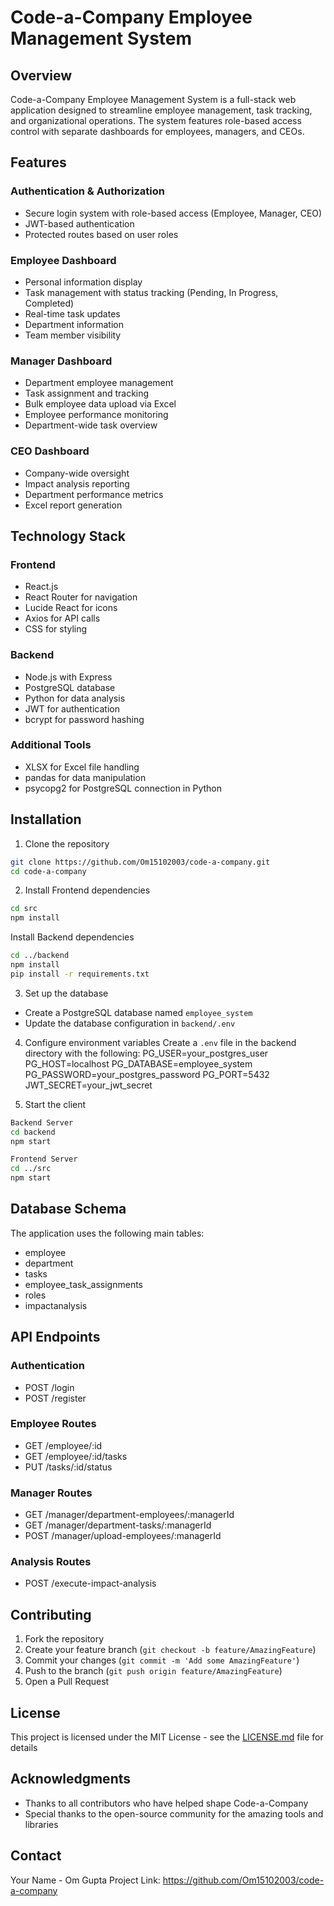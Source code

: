 # Code-a-Company Employee Management System

## Overview
Code-a-Company Employee Management System is a full-stack web application designed to streamline employee management, task tracking, and organizational operations. The system features role-based access control with separate dashboards for employees, managers, and CEOs.

## Features

### Authentication & Authorization
- Secure login system with role-based access (Employee, Manager, CEO)
- JWT-based authentication
- Protected routes based on user roles

### Employee Dashboard
- Personal information display
- Task management with status tracking (Pending, In Progress, Completed)
- Real-time task updates
- Department information
- Team member visibility

### Manager Dashboard
- Department employee management
- Task assignment and tracking
- Bulk employee data upload via Excel
- Employee performance monitoring
- Department-wide task overview

### CEO Dashboard
- Company-wide oversight
- Impact analysis reporting
- Department performance metrics
- Excel report generation

## Technology Stack

### Frontend
- React.js
- React Router for navigation
- Lucide React for icons
- Axios for API calls
- CSS for styling

### Backend
- Node.js with Express
- PostgreSQL database
- Python for data analysis
- JWT for authentication
- bcrypt for password hashing

### Additional Tools
- XLSX for Excel file handling
- pandas for data manipulation
- psycopg2 for PostgreSQL connection in Python

## Installation

1. Clone the repository

```bash
git clone https://github.com/Om15102003/code-a-company.git
cd code-a-company
```

2. Install Frontend dependencies

```bash
cd src
npm install
```

   Install Backend dependencies

```bash
cd ../backend
npm install
pip install -r requirements.txt
``` 


3. Set up the database
- Create a PostgreSQL database named `employee_system`
- Update the database configuration in `backend/.env`

4. Configure environment variables
Create a `.env` file in the backend directory with the following:
PG_USER=your_postgres_user
PG_HOST=localhost
PG_DATABASE=employee_system
PG_PASSWORD=your_postgres_password
PG_PORT=5432
JWT_SECRET=your_jwt_secret

5. Start the client

```bash
Backend Server
cd backend      
npm start

Frontend Server
cd ../src
npm start
```


## Database Schema

The application uses the following main tables:
- employee
- department
- tasks
- employee_task_assignments
- roles
- impactanalysis

## API Endpoints

### Authentication
- POST /login
- POST /register

### Employee Routes
- GET /employee/:id
- GET /employee/:id/tasks
- PUT /tasks/:id/status

### Manager Routes
- GET /manager/department-employees/:managerId
- GET /manager/department-tasks/:managerId
- POST /manager/upload-employees/:managerId

### Analysis Routes
- POST /execute-impact-analysis

## Contributing

1. Fork the repository
2. Create your feature branch (`git checkout -b feature/AmazingFeature`)
3. Commit your changes (`git commit -m 'Add some AmazingFeature'`)
4. Push to the branch (`git push origin feature/AmazingFeature`)
5. Open a Pull Request

## License

This project is licensed under the MIT License - see the [LICENSE.md](LICENSE.md) file for details

## Acknowledgments

- Thanks to all contributors who have helped shape Code-a-Company
- Special thanks to the open-source community for the amazing tools and libraries

## Contact

Your Name - Om Gupta
Project Link: https://github.com/Om15102003/code-a-company
